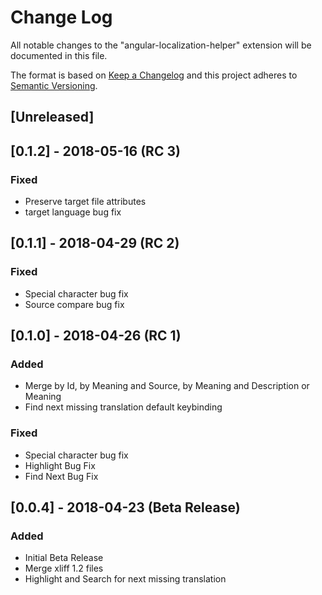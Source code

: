 # Change Log

All notable changes to the "angular-localization-helper" extension will be documented in this file.

The format is based on [Keep a Changelog](http://keepachangelog.com/en/1.0.0/)
and this project adheres to [Semantic Versioning](http://semver.org/spec/v2.0.0.html).

## [Unreleased]

## [0.1.2] - 2018-05-16 (RC 3)

### Fixed

* Preserve target file attributes
* target language bug fix

## [0.1.1] - 2018-04-29 (RC 2)

### Fixed

* Special character bug fix
* Source compare bug fix

## [0.1.0] - 2018-04-26 (RC 1)

### Added

* Merge by Id, by Meaning and Source, by Meaning and Description or Meaning
* Find next missing translation default keybinding

### Fixed

* Special character bug fix
* Highlight Bug Fix
* Find Next Bug Fix

## [0.0.4] - 2018-04-23 (Beta Release)

### Added

* Initial Beta Release
* Merge xliff 1.2 files
* Highlight and Search for next missing translation
